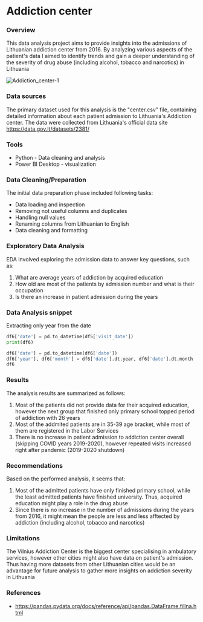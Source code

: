 # Addiction center

### Overview

This data analysis project aims to provide insights into the admissions of Lithuanian addiction center from 2016. By analyzing various aspects of the patient's data I aimed to identify trends and gain a deeper understanding of the severity of drug abuse (including alcohol, tobacco and narcotics) in Lithuania 

![Addiction_center-1](https://github.com/szubaviciute/Addcition-Center/assets/159541216/7595be9e-b48c-4f50-a806-d4e19ab238db)

### Data sources

The primary dataset used for this analysis is the "center.csv" file, containing detailed information about each patient admission to Lithuania's Addiction center. The data were collected from Lithuania's official data site https://data.gov.lt/datasets/2381/

### Tools

- Python - Data cleaning and analysis
- Power BI Desktop - visualization

### Data Cleaning/Preparation

The initial data preparation phase included following tasks:

- Data loading and inspection
- Removing not useful columns and duplicates
- Handling null values
- Renaming columns from Lithuanian to English
- Data cleaning and formatting

### Exploratory Data Analysis

EDA involved exploring the admission data to answer key questions, such as:

1. What are average years of addiction by acquired education
2. How old are most of the patients by admission number and what is their occupation 
3. Is there an increase in patient admission during the years

### Data Analysis snippet

Extracting only year from the date

``` py
df6['date'] = pd.to_datetime(df5['visit_date'])
print(df6)

df6['date'] = pd.to_datetime(df6['date'])
df6['year'], df6['month'] = df6['date'].dt.year, df6['date'].dt.month
df6
```

### Results

The analysis results are summarized as follows:

1. Most of the patients did not provide data for their acquired education, however the next group that finished only primary school topped period of addiction with 26 years
2. Most of the addmited patients are in 35-39 age bracket, while most of them are registered in the Labor Services
3. There is no increase in patient admission to addiction center overall (skipping COVID years 2019-2020), however repeated visits increased right after pandemic (2019-2020 shutdown)

### Recommendations

Based on the performed analysis, it seems that:

1. Most of the admitted patients have only finished primary school, while the least admitted patients have finished university. Thus, acquired education might play a role in the drug abuse 
2. Since there is no increase in the number of admissions during the years from 2016, it might mean the people are less and less afftected by addiction (including alcohol, tobacco and narcotics)
   
### Limitations

The Vilnius Addiction Center is the biggest center specialising in ambulatory services, however other cities might also have data on patient's admission. Thus having more datasets from other Lithuanian cities would be an advantage for future analysis to gather more insights on addiction severity in Lithuania

### References

- https://pandas.pydata.org/docs/reference/api/pandas.DataFrame.fillna.html
